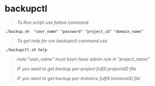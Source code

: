 # backupctl

> *To Run script use follow command*
````
./backup.sh  "user_name" "password" "project_id" "domain_name"
````

> *To get help for run backupctl command use*
````
./backupctl.sh help
```` 
> *note:"user_name" must been have admin role in "project_name"*

> *IF you want to get backup per-project fulfill projectsID file*

> *IF you want to get backup per-instance fulfill instanceID file*
